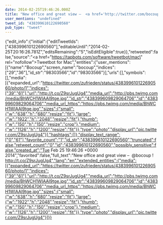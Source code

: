 ```yaml
---
date: 2014-02-25T19:46:26.000Z
title: "New office and great view –  <a href='http://twitter.com/bocoup'>@bocoup</a> ! http://t.co/Z9srJugUg4″"
user_mentions: "undefined"
tweet_id: "438399610122690560"
pub_type: "tweet"
---
```

{"edit_info":{"initial":{"editTweetIds":["438399610122690560"],"editableUntil":"2014-02-25T20:16:26.781Z","editsRemaining":"5","isEditEligible":true}},"retweeted":false,"source":"<a href=\"https://tapbots.com/software/tweetbot/mac\" rel=\"nofollow\">Tweetbot for Mac</a>","entities":{"user_mentions":[{"name":"Bocoup","screen_name":"bocoup","indices":["29","36"],"id_str":"98303566","id":"98303566"}],"urls":[],"symbols":[],"media":[{"expanded_url":"https://twitter.com/zufrieden/status/438399610122690560/photo/1","indices":["39","61"],"url":"http://t.co/Z9srJugUg4","media_url":"http://pbs.twimg.com/media/BhWCH1WIAAI9tge.jpg","id_str":"438399609829064706","id":"438399609829064706","media_url_https":"https://pbs.twimg.com/media/BhWCH1WIAAI9tge.jpg","sizes":{"small":{"w":"638","h":"680","resize":"fit"},"large":{"w":"1922","h":"2048","resize":"fit"},"thumb":{"w":"150","h":"150","resize":"crop"},"medium":{"w":"1126","h":"1200","resize":"fit"}},"type":"photo","display_url":"pic.twitter.com/Z9srJugUg4"}],"hashtags":[]},"display_text_range":["0","61"],"favorite_count":"1","id_str":"438399610122690560","truncated":false,"retweet_count":"0","id":"438399610122690560","possibly_sensitive":false,"created_at":"Tue Feb 25 19:46:26 +0000 2014","favorited":false,"full_text":"New office and great view –  @bocoup ! http://t.co/Z9srJugUg4","lang":"en","extended_entities":{"media":[{"expanded_url":"https://twitter.com/zufrieden/status/438399610122690560/photo/1","indices":["39","61"],"url":"http://t.co/Z9srJugUg4","media_url":"http://pbs.twimg.com/media/BhWCH1WIAAI9tge.jpg","id_str":"438399609829064706","id":"438399609829064706","media_url_https":"https://pbs.twimg.com/media/BhWCH1WIAAI9tge.jpg","sizes":{"small":{"w":"638","h":"680","resize":"fit"},"large":{"w":"1922","h":"2048","resize":"fit"},"thumb":{"w":"150","h":"150","resize":"crop"},"medium":{"w":"1126","h":"1200","resize":"fit"}},"type":"photo","display_url":"pic.twitter.com/Z9srJugUg4"}]}}
